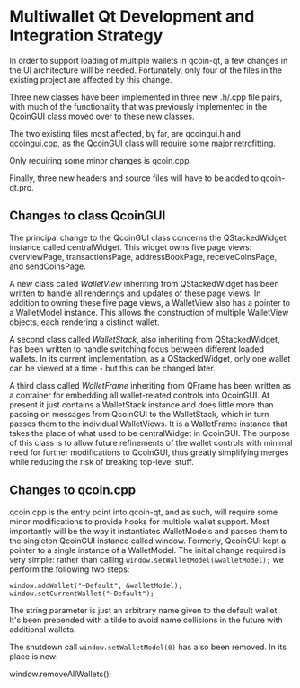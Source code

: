 Multiwallet Qt Development and Integration Strategy
===================================================

In order to support loading of multiple wallets in qcoin-qt, a few changes in the UI architecture will be needed.
Fortunately, only four of the files in the existing project are affected by this change.

Three new classes have been implemented in three new .h/.cpp file pairs, with much of the functionality that was previously
implemented in the QcoinGUI class moved over to these new classes.

The two existing files most affected, by far, are qcoingui.h and qcoingui.cpp, as the QcoinGUI class will require
some major retrofitting.

Only requiring some minor changes is qcoin.cpp.

Finally, three new headers and source files will have to be added to qcoin-qt.pro.

Changes to class QcoinGUI
---------------------------
The principal change to the QcoinGUI class concerns the QStackedWidget instance called centralWidget.
This widget owns five page views: overviewPage, transactionsPage, addressBookPage, receiveCoinsPage, and sendCoinsPage.

A new class called *WalletView* inheriting from QStackedWidget has been written to handle all renderings and updates of
these page views. In addition to owning these five page views, a WalletView also has a pointer to a WalletModel instance.
This allows the construction of multiple WalletView objects, each rendering a distinct wallet.

A second class called *WalletStack*, also inheriting from QStackedWidget, has been written to handle switching focus between
different loaded wallets. In its current implementation, as a QStackedWidget, only one wallet can be viewed at a time -
but this can be changed later.

A third class called *WalletFrame* inheriting from QFrame has been written as a container for embedding all wallet-related
controls into QcoinGUI. At present it just contains a WalletStack instance and does little more than passing on messages
from QcoinGUI to the WalletStack, which in turn passes them to the individual WalletViews. It is a WalletFrame instance
that takes the place of what used to be centralWidget in QcoinGUI. The purpose of this class is to allow future
refinements of the wallet controls with minimal need for further modifications to QcoinGUI, thus greatly simplifying
merges while reducing the risk of breaking top-level stuff.

Changes to qcoin.cpp
----------------------
qcoin.cpp is the entry point into qcoin-qt, and as such, will require some minor modifications to provide hooks for
multiple wallet support. Most importantly will be the way it instantiates WalletModels and passes them to the
singleton QcoinGUI instance called window. Formerly, QcoinGUI kept a pointer to a single instance of a WalletModel.
The initial change required is very simple: rather than calling `window.setWalletModel(&walletModel);` we perform the
following two steps:

	window.addWallet("~Default", &walletModel);
	window.setCurrentWallet("~Default");

The string parameter is just an arbitrary name given to the default wallet. It's been prepended with a tilde to avoid name collisions in the future with additional wallets.

The shutdown call `window.setWalletModel(0)` has also been removed. In its place is now:

window.removeAllWallets();
